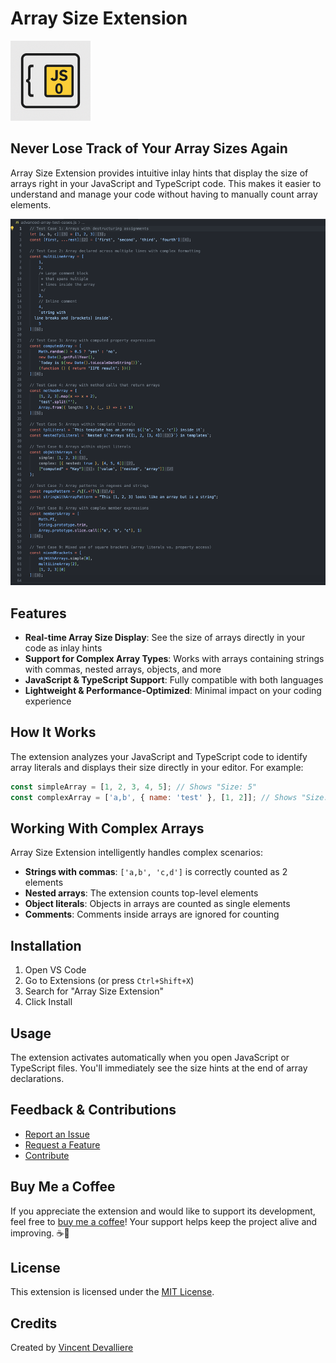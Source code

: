 # Array Size Extension

<img src="https://raw.githubusercontent.com/VincentBoillotDevalliere/array-manager-extension/master/assets/icon.png" alt="Array Size Extension Logo" width="128" height="128">

## Never Lose Track of Your Array Sizes Again

Array Size Extension provides intuitive inlay hints that display the size of arrays right in your JavaScript and TypeScript code. This makes it easier to understand and manage your code without having to manually count array elements.

<img src="https://raw.githubusercontent.com/VincentBoillotDevalliere/array-manager-extension/master/assets/demo-screenshot.png" alt="Demo Screenshot" width="700">

## Features

- **Real-time Array Size Display**: See the size of arrays directly in your code as inlay hints
- **Support for Complex Array Types**: Works with arrays containing strings with commas, nested arrays, objects, and more
- **JavaScript & TypeScript Support**: Fully compatible with both languages
- **Lightweight & Performance-Optimized**: Minimal impact on your coding experience

## How It Works

The extension analyzes your JavaScript and TypeScript code to identify array literals and displays their size directly in your editor. For example:

```javascript
const simpleArray = [1, 2, 3, 4, 5]; // Shows "Size: 5"
const complexArray = ['a,b', { name: 'test' }, [1, 2]]; // Shows "Size: 3"
```

## Working With Complex Arrays

Array Size Extension intelligently handles complex scenarios:

- **Strings with commas**: `['a,b', 'c,d']` is correctly counted as 2 elements
- **Nested arrays**: The extension counts top-level elements
- **Object literals**: Objects in arrays are counted as single elements
- **Comments**: Comments inside arrays are ignored for counting

## Installation

1. Open VS Code
2. Go to Extensions (or press `Ctrl+Shift+X`)
3. Search for "Array Size Extension"
4. Click Install

## Usage

The extension activates automatically when you open JavaScript or TypeScript files. You'll immediately see the size hints at the end of array declarations.

## Feedback & Contributions

- [Report an Issue](https://github.com/VincentBoillotDevalliere/array-size-extension/issues)
- [Request a Feature](https://github.com/VincentBoillotDevalliere/array-size-extension/issues)
- [Contribute](https://github.com/VincentBoillotDevalliere/array-size-extension)

## Buy Me a Coffee
If you appreciate the extension and would like to support its development, feel free to [buy me a coffee](https://buymeacoffee.com/vincentboillotdevalliere)! Your support helps keep the project alive and improving. ☕💖


## License

This extension is licensed under the [MIT License](LICENSE).

## Credits

Created by [Vincent Devalliere](https://github.com/VincentBoillotDevalliere)